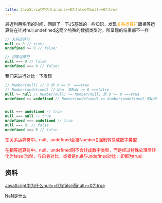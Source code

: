 ```yaml
---
title: JavaScript中为什么null==0为false而null>=0为true
---
```

最近利用空闲的时间，回顾了一下JS基础的一些知识，发现<span style="color: orange">关系运算符</span>跟相等运算符在针对null,undefined这两个特殊的数据类型时，所呈现的结果都不一样
```js
// 关系运算符
null >= 0 // true;
undefined >= 0 // false;

// 相等运算符
null === 0 // false
undefined === 0 // false;
```
我们来进行对比一下发现
```js
// Number(null) // 0 即 0 >= 0  ===true
// Number(undefined) // Nan  即NaN >= 0 ===false
null >= null // Number(null) >= Number(null) 即 0 >= 0 ===true
undefined >= undefined // Number(undefined) >= Number(undefined) 即NaN >= NaN false!(注意：NaN不等于NaN);


null === undefined // true
null === null // true
undefined === undefined // true
null === 0; // false
undefined === 0 // false
```
<span style="color: red">在关系运算符中，null、undefined会被Number()强制转换成数字类型</span>

<span style="color: red">在相等运算符中，null、undefined则不会转成数字类型，而是经过特殊处理后转化为false(当然，与自身对比，或者是null与undefined对比，即都为true)</span>


## 资料
[JavaScript中为什么null==0为false而null>=0为true](https://blog.csdn.net/weixin_43065804/article/details/95891728)

[NaN是什么](/front-end/JavaScript/tips-isNaN.html#isnan方法的含义-如何判断一个值严格等于nan)